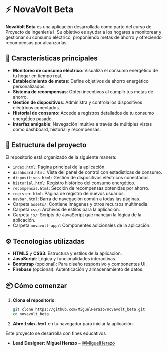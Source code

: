 # ⚡ NovaVolt Beta

**NovaVolt Beta** es una aplicación desarrollada como parte del curso de Proyecto de Ingeniería I. Su objetivo es ayudar a los hogares a monitorear y gestionar su consumo eléctrico, proponiendo metas de ahorro y ofreciendo recompensas por alcanzarlas.

## 🚀 Características principales

- **Monitoreo de consumo eléctrico**: Visualiza el consumo energético de tu hogar en tiempo real.
- **Establecimiento de metas**: Define objetivos de ahorro energético personalizados.
- **Sistema de recompensas**: Obtén incentivos al cumplir tus metas de ahorro.
- **Gestión de dispositivos**: Administra y controla los dispositivos eléctricos conectados.
- **Historial de consumo**: Accede a registros detallados de tu consumo energético pasado.
- **Interfaz amigable**: Navegación intuitiva a través de múltiples vistas como dashboard, historial y recompensas.

## 🧩 Estructura del proyecto

El repositorio está organizado de la siguiente manera:

- `index.html`: Página principal de la aplicación.
- `dashboard.html`: Vista del panel de control con estadísticas de consumo.
- `dispositivos.html`: Gestión de dispositivos eléctricos conectados.
- `historial.html`: Registro histórico del consumo energético.
- `recompensas.html`: Sección de recompensas obtenidas por ahorro.
- `register.html`: Página de registro de nuevos usuarios.
- `navbar.html`: Barra de navegación común a todas las páginas.
- Carpeta `assets/`: Contiene imágenes y otros recursos multimedia.
- Carpeta `css/`: Archivos de estilos para la aplicación.
- Carpeta `js/`: Scripts de JavaScript que manejan la lógica de la aplicación.
- Carpeta `novavolt-app/`: Componentes adicionales de la aplicación.

## ⚙️ Tecnologías utilizadas

- **HTML5** y **CSS3**: Estructura y estilos de la aplicación.
- **JavaScript**: Lógica y funcionalidades interactivas.
- **Bootstrap** (opcional): Para diseño responsivo y componentes UI.
- **Firebase** (opcional): Autenticación y almacenamiento de datos.

## 📦 Cómo comenzar

1. **Clona el repositorio**:

   ```bash
   git clone https://github.com/MiguelHerazo/novavolt_beta.git
   cd novavolt_beta
   ```

2. **Abre `index.html`** en tu navegador para iniciar la aplicación.

Este proyecto se desarrolla con fines educativos 


-  **Lead Designer:** **Miguel Herazo** – [@MiguelHerazo](https://github.com/MiguelHerazo)

